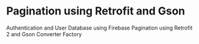 # Pagination using Retrofit and Gson

Authentication and User Database using Firebase
Pagination using Retrofit 2 and Gson Converter Factory
